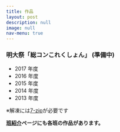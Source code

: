 ```yaml
---
title: 作品
layout: post
description: null
image: null
nav-menu: true
---
```


### 明大祭「総コンこれくしょん」 (準備中)

- 2017 年度
- 2016 年度
- 2015 年度
- 2014 年度
- 2013 年度

※解凍には[7-zip](https://sevenzip.osdn.jp/)が必要です

**[班紹介](2-groups.html)ページにも各班の作品があります。**
